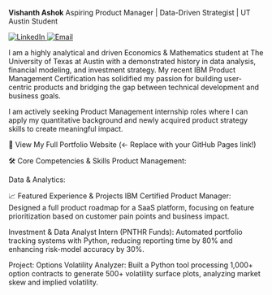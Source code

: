 **Vishanth Ashok**
Aspiring Product Manager | Data-Driven Strategist | UT Austin Student
<p align="left">
<a href="https://www.linkedin.com/in/your-profile-url" target="_blank">
<img src="https://img.shields.io/badge/LinkedIn-0077B5?style=for-the-badge&logo=linkedin&logoColor=white" alt="LinkedIn"/>
</a>
<a href="mailto:vishanthashok@utexas.edu">
<img src="https://img.shields.io/badge/Email-D14836?style=for-the-badge&logo=gmail&logoColor=white" alt="Email"/>
</a>
</p>

I am a highly analytical and driven Economics & Mathematics student at The University of Texas at Austin with a demonstrated history in data analysis, financial modeling, and investment strategy. My recent IBM Product Management Certification has solidified my passion for building user-centric products and bridging the gap between technical development and business goals.

I am actively seeking Product Management internship roles where I can apply my quantitative background and newly acquired product strategy skills to create meaningful impact.

🚀 View My Full Portfolio Website (<- Replace with your GitHub Pages link!)

🛠️ Core Competencies & Skills
Product Management:

Data & Analytics:

📈 Featured Experience & Projects
IBM Certified Product Manager: Designed a full product roadmap for a SaaS platform, focusing on feature prioritization based on customer pain points and business impact.

Investment & Data Analyst Intern (PNTHR Funds): Automated portfolio tracking systems with Python, reducing reporting time by 80% and enhancing risk-model accuracy by 30%.

Project: Options Volatility Analyzer: Built a Python tool processing 1,000+ option contracts to generate 500+ volatility surface plots, analyzing market skew and implied volatility.
